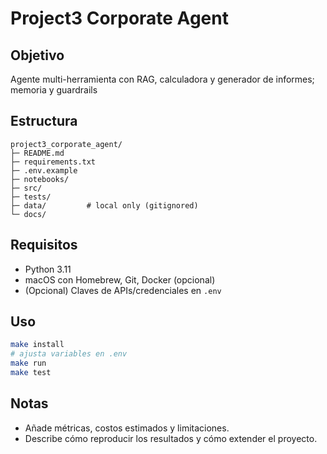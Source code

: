 # Project3 Corporate Agent

## Objetivo
Agente multi-herramienta con RAG, calculadora y generador de informes; memoria y guardrails

## Estructura
```
project3_corporate_agent/
├─ README.md
├─ requirements.txt
├─ .env.example
├─ notebooks/
├─ src/
├─ tests/
├─ data/         # local only (gitignored)
└─ docs/
```

## Requisitos
- Python 3.11
- macOS con Homebrew, Git, Docker (opcional)
- (Opcional) Claves de APIs/credenciales en `.env`

## Uso
```bash
make install
# ajusta variables en .env
make run
make test
```

## Notas
- Añade métricas, costos estimados y limitaciones.
- Describe cómo reproducir los resultados y cómo extender el proyecto.
